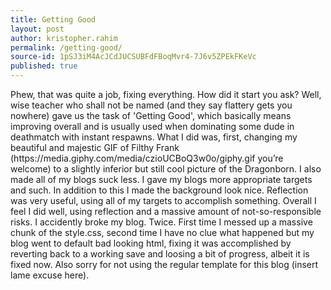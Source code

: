 ```yaml
---
title: Getting Good
layout: post
author: kristopher.rahim
permalink: /getting-good/
source-id: 1pSJ3iM4AcJCdJUCSUBFdFBoqMvr4-7J6v5ZPEkFKeVc
published: true
---
```


<th>Phew, that was quite a job, fixing everything. How did it start you ask? Well, wise teacher who shall not be named (and they say flattery gets you nowhere) gave us the task of 'Getting Good', which basically means improving overall and is usually used when dominating some dude in deathmatch with instant respawns. What I did was, first, changing my beautiful and majestic GIF of Filthy Frank (https://media.giphy.com/media/czioUCBoQ3w0o/giphy.gif you’re welcome) to a slightly inferior but still cool picture of the Dragonborn. I also made all of my blogs suck less. I gave my blogs more appropriate targets and such. In addition to this I made the background look nice. Reflection was very useful, using all of my targets to accomplish something. Overall I feel I did well, using reflection and a massive amount of not-so-responsible risks. I accidently broke my blog. Twice. First time I messed up a massive chunk of the style.css, second time I have no clue what happened but my blog went to default bad looking html, fixing it was accomplished by reverting back to a working save and loosing a bit of progress, albeit it is fixed now. Also sorry for not using the regular template for this blog (insert lame excuse here).</th>
